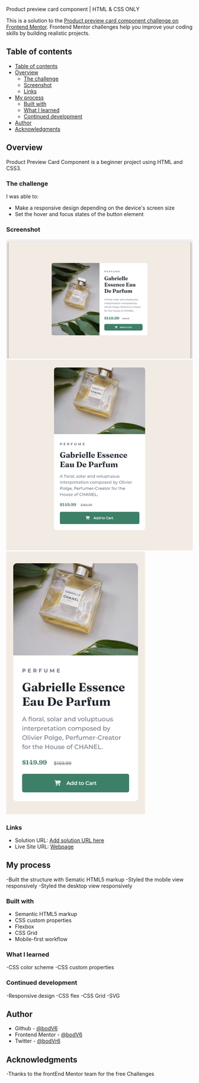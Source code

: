 Product preview card component | HTML & CSS ONLY

This is a solution to the [Product preview card component challenge on Frontend Mentor](https://www.frontendmentor.io/challenges/product-preview-card-component-GO7UmttRfa). Frontend Mentor challenges help you improve your coding skills by building realistic projects. 

## Table of contents

- [Table of contents](#table-of-contents)
- [Overview](#overview)
  - [The challenge](#the-challenge)
  - [Screenshot](#screenshot)
  - [Links](#links)
- [My process](#my-process)
  - [Built with](#built-with)
  - [What I learned](#what-i-learned)
  - [Continued development](#continued-development)
- [Author](#author)
- [Acknowledgments](#acknowledgments)


## Overview
 Product Preview Card Component is a beginner project using HTML and CSS3.
### The challenge

I was able to:

- Make a responsive design depending on the device's screen size
- Set the hover and focus states of the button element

### Screenshot

![](./images/127%20-%20Full%20-%20Generic%20Laptop%20-%202023-16-1%20at%209.52.10%20PM.jpg)
![](./images/127%20-%20Full%20-%20iPad%20-%202023-16-1%20at%209.52.10%20PM.jpg)
![](./images/127%20-%20Full%20-%20iPhone%20X%20-%202023-16-1%20at%209.52.10%20PM.jpg)


### Links

- Solution URL: [Add solution URL here](https://your-solution-url.com)
- Live Site URL: [Webpage](https://bodv6.github.io/Product-preview-card-CSS3/#)

## My process

-Built the structure with Sematic HTML5 markup
-Styled the mobile view responsively
-Styled the desktop view responsively

### Built with

- Semantic HTML5 markup
- CSS custom properties
- Flexbox
- CSS Grid
- Mobile-first workflow

### What I learned

-CSS color scheme
-CSS custom properties


### Continued development

-Responsive design
-CSS flex
-CSS Grid
-SVG

## Author

- Github - [@bodV6](https://github.com/bodV6)
- Frontend Mentor - [@bodV6](https://www.frontendmentor.io/profile/bodV6)
- Twitter - [@bodVr6](https://www.twitter.com/bodVr6)

## Acknowledgments

-Thanks to the frontEnd Mentor team for the free Challenges
